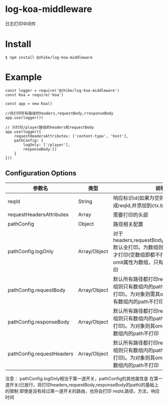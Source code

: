 # log-koa-middleware
日志打印中间件

# Install
```
$ npm install @zhike/log-koa-middleware
```

# Example
```
const logger = require('@zhike/log-koa-middleware')
const Koa = require('koa')

const app = new Koa()

//将打印所有路径的headers,requestBody,rresponseBody
app.use(logger())

// 只打印/player路径的headers和requestBody
app.use(logger({
    requestHeadersAttributes: ['content-type', 'host'],
    pathConfig: {
        logOnly: ['/player'],
        responseBody:[]
    }
}))
```

## Configuration Options
| 参数名                 | 类型                          |  说明  |
| --------              | -----                         | ------ |
| reqId                    | String                           | 响应标识id(如果为空则使用uuidv1自动生成reqId,并添加到ctx.body中)                            |
| requestHeadersAttributes | Array                      | 需要打印的头部                  |
| pathConfig               | Object                           | 路径相关配置                            |
| pathConfig.logOnly        | Array/Object                           | 对于headers,requestBody,requestResponse,默认全打印。为数组则只有数组内的path才打印(空数组即都不打印)。为对象则需其omit属性为数组，只有数组内的path不打印                       |
| pathConfig.requestBody   | Array/Object | 默认所有路径都打印requestBody。为数组则只有数组内的path打印(空数组即都不打印)。为对象则需其omit属性为数组，只有数组内的path不打印     |
| pathConfig.responseBody  | Array/Object | 默认所有路径都打印requestBody。为数组则只有数组内的path打印(空数组即都不打印)。为对象则其omit属性为数组，只有数组内的path不打印     |
| pathConfig.requestHeaders  | Array/Object | 默认所有路径都打印requestBody。为数组则只有数组内的path打印(空数组即都不打印)。为对象则其omit属性为数组，只有数组内的path不打印     |

注意： pathConfig.logOnly相当于第一道开关，pathConfig的其他属性是 在第一道开关(已放行，将打印headers,requestBody,responseBody的path)的基础上的限制
即使是没有经过第一道开关的路由，也将会打印 reqId,路径，方法，响应时间